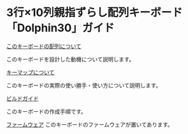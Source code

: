 # 3行×10列親指ずらし配列キーボード「Dolphin30」ガイド
[このキーボードの配列について](layout.md)

このキーボードを設計した動機について説明します。

[キーマップについて](keymap.md)

このキーボードの実際の使い勝手・使い方について説明します。


[ビルドガイド](build.md)

このキーボードの作成手順です。


[ファームウェア](firmware.md)
このキーボードのファームウェアが置いてあります。
